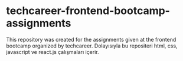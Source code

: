 # techcareer-frontend-bootcamp-assignments
This repository was created for the assignments given at the frontend bootcamp organized by techcareer. Dolayısıyla bu repositeri html, css, javascript ve react.js çalışmaları içerir.
